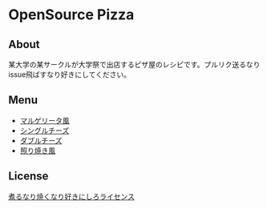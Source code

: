 # OpenSource Pizza

## About
某大学の某サークルが大学祭で出店するピザ屋のレシピです。プルリク送るなりissue飛ばすなり好きにしてください。

## Menu
* [マルゲリータ風](https://github.com/nicofun/open-source-pizza/blob/master/menu/margherita.md)
* [シングルチーズ](https://github.com/nicofun/open-source-pizza/blob/master/menu/singleCheese.md)
* [ダブルチーズ](https://github.com/nicofun/open-source-pizza/blob/master/menu/doubleCheese.md)
* [照り焼き風](https://github.com/nicofun/open-source-pizza/blob/master/menu/teriyaki.md)

<!--
### 隠しメニュー
* 超チーズpizza
* 激ヤバpizza

## 隠しコマンド
* 実演
-->

## License
[煮るなり焼くなり好きにしろライセンス](http://www.kmonos.net/nysl/)
